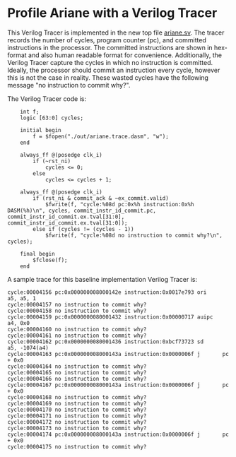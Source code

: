 # Profile Ariane with a Verilog Tracer

This Verilog Tracer is implemented in the new top file [ariane.sv](https://bitbucket.org/taylor-bsg/cse548-18sp-hw/src/master/hw1/src/ariane.sv).
The tracer records the number of cycles, program counter (pc), and committed instructions in the processor. The committed instructions are
shown in hex-format and also human readable format for convenience. Additionally, the Verilog Tracer capture the cycles in which no instruction
is committed. Ideally, the processor should commit an instruction every cycle, however this is not the case in reality. These wasted cycles have
the following message "no instruction to commit why?".


The Verilog Tracer code is:

```
    int f;
    logic [63:0] cycles;

    initial begin
        f = $fopen("./out/ariane.trace.dasm", "w");
    end

    always_ff @(posedge clk_i)
        if (~rst_ni)
            cycles <= 0;
        else
            cycles <= cycles + 1;

    always_ff @(posedge clk_i)
        if (rst_ni & commit_ack & ~ex_commit.valid)
            $fwrite(f, "cycle:%08d pc:0x%h instruction:0x%h DASM(%h)\n", cycles, commit_instr_id_commit.pc, commit_instr_id_commit.ex.tval[31:0], commit_instr_id_commit.ex.tval[31:0]);
        else if (cycles != (cycles - 1))
            $fwrite(f, "cycle:%08d no instruction to commit why?\n", cycles);

    final begin
        $fclose(f);
    end
```

A sample trace for this baseline implementation Verilog Tracer is:


```
cycle:00004156 pc:0x000000008000142e instruction:0x0017e793 ori     a5, a5, 1
cycle:00004157 no instruction to commit why?
cycle:00004158 no instruction to commit why?
cycle:00004159 pc:0x0000000080001432 instruction:0x00000717 auipc   a4, 0x0
cycle:00004160 no instruction to commit why?
cycle:00004161 no instruction to commit why?
cycle:00004162 pc:0x0000000080001436 instruction:0xbcf73723 sd      a5, -1074(a4)
cycle:00004163 pc:0x000000008000143a instruction:0x0000006f j       pc + 0x0
cycle:00004164 no instruction to commit why?
cycle:00004165 no instruction to commit why?
cycle:00004166 no instruction to commit why?
cycle:00004167 pc:0x000000008000143a instruction:0x0000006f j       pc + 0x0
cycle:00004168 no instruction to commit why?
cycle:00004169 no instruction to commit why?
cycle:00004170 no instruction to commit why?
cycle:00004171 no instruction to commit why?
cycle:00004172 no instruction to commit why?
cycle:00004173 no instruction to commit why?
cycle:00004174 pc:0x000000008000143a instruction:0x0000006f j       pc + 0x0
cycle:00004175 no instruction to commit why?
```
